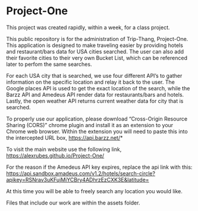 # Project-One
This project was created rapidly, within a week, for a class project. 

This public repository is for the administration of Trip-Thang, Project-One. This application is designed to make traveling easier by providing hotels and restaurant/bars data for USA cities searched. The user can also add their favorite cities to their very own Bucket List, which can be referenced later to perfom the same searches. 

For each USA city that is searched, we use four different API’s to gather information on the specific location and relay it back to the user. The Google places API is used to get the exact location of the search, while the Barzz API and Amedeus API render data for restaurants/bars and hotels. Lastly, the open weather API returns current weather data for city that is searched.

To properly use our application, please download “Cross-Origin Resource Sharing (CORS)” chrome plugin and install it as an extension to your Chrome web browser. Within the extension you will need to paste this into the intercepted URL box, https://api.barzz.net/*

To visit the main website use the following link, https://alexrubes.github.io/Project-One/

For the reason if the Amedeus API key expires, replace the api link with this: https://api.sandbox.amadeus.com/v1.2/hotels/search-circle?apikey=RSNrav3uKFujMiYCBry4ADhrzEzCXK3E&latitude=

At this time you will be able to freely search any location you would like.

Files that include our work are within the assets folder.
